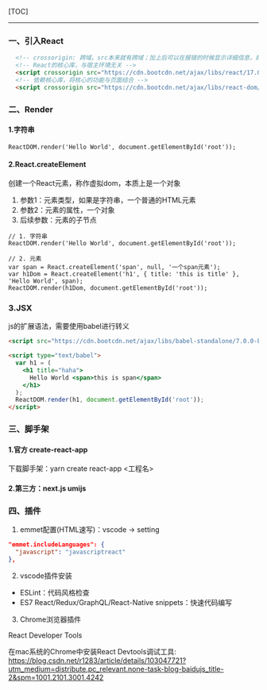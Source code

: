 [TOC]
***

### 一、引入React

```HTML
  <!-- crossorigin: 跨域。src本来就有跨域；加上后可以在报错的时候显示详细信息，如果没有，报错不会有详细信息 -->
  <!-- React的核心库，与宿主环境无关 -->
  <script crossorigin src="https://cdn.bootcdn.net/ajax/libs/react/17.0.1/umd/react.development.js"></script>
  <!-- 依赖核心库，将核心的功能与页面结合 -->
  <script crossorigin src="https://cdn.bootcdn.net/ajax/libs/react-dom/17.0.1/umd/react-dom.development.js"></script>
```

### 二、Render

#### 1.字符串

```JS
ReactDOM.render('Hello World', document.getElementById('root'));
```

#### 2.React.createElement

创建一个React元素，称作虚拟dom，本质上是一个对象

1. 参数1：元素类型，如果是字符串，一个普通的HTML元素
2. 参数2：元素的属性，一个对象
3. 后续参数：元素的子节点

```JS
// 1. 字符串
ReactDOM.render('Hello World', document.getElementById('root'));

// 2. 元素
var span = React.createElement('span', null, '一个span元素');
var h1Dom = React.createElement('h1', { title: 'this is title' }, 'Hello World', span);
ReactDOM.render(h1Dom, document.getElementById('root'));
```

### 3.JSX

js的扩展语法，需要使用babel进行转义

```HTML
<script src="https://cdn.bootcdn.net/ajax/libs/babel-standalone/7.0.0-beta.3/babel.min.js"></script>

<script type="text/babel">
  var h1 = (
    <h1 title="haha">
      Hello World <span>this is span</span>
    </h1>
  );
  ReactDOM.render(h1, document.getElementById('root'));
</script>
```

### 三、脚手架

#### 1.官方 create-react-app

下载脚手架：yarn create react-app <工程名>

#### 2.第三方：next.js umijs

### 四、插件

1. emmet配置(HTML速写)：vscode -> setting
```JSON
"emmet.includeLanguages": {
  "javascript": "javascriptreact"
},
```
2. vscode插件安装

* ESLint：代码风格检查
* ES7 React/Redux/GraphQL/React-Native snippets：快速代码编写

3. Chrome浏览器插件

React Developer Tools

在mac系统的Chrome中安装React Devtools调试工具:
https://blog.csdn.net/r1283/article/details/103047721?utm_medium=distribute.pc_relevant.none-task-blog-baidujs_title-2&spm=1001.2101.3001.4242
